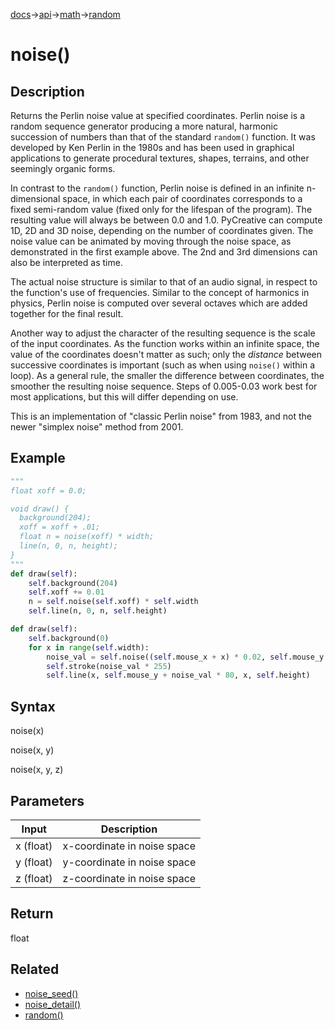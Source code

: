[docs](/docs/)→[api](/docs/api)→[math](/docs/api/math/)→[random](/docs/api/math/random/)

# noise()

## Description

Returns the Perlin noise value at specified coordinates. Perlin noise is a random sequence generator producing a more natural, harmonic succession of numbers than that of the standard `random()` function. It was developed by Ken Perlin in the 1980s and has been used in graphical applications to generate procedural textures, shapes, terrains, and other seemingly organic forms.

In contrast to the `random()` function, Perlin noise is defined in an infinite n-dimensional space, in which each pair of coordinates corresponds to a fixed semi-random value (fixed only for the lifespan of the program). The resulting value will always be between 0.0 and 1.0. PyCreative can compute 1D, 2D and 3D noise, depending on the number of coordinates given. The noise value can be animated by moving through the noise space, as demonstrated in the first example above. The 2nd and 3rd dimensions can also be interpreted as time.

The actual noise structure is similar to that of an audio signal, in respect to the function's use of frequencies. Similar to the concept of harmonics in physics, Perlin noise is computed over several octaves which are added together for the final result.

Another way to adjust the character of the resulting sequence is the scale of the input coordinates. As the function works within an infinite space, the value of the coordinates doesn't matter as such; only the _distance_ between successive coordinates is important (such as when using `noise()` within a loop). As a general rule, the smaller the difference between coordinates, the smoother the resulting noise sequence. Steps of 0.005-0.03 work best for most applications, but this will differ depending on use.

This is an implementation of "classic Perlin noise" from 1983, and not the newer "simplex noise" method from 2001.

## Example

```py
"""
float xoff = 0.0;

void draw() {
  background(204);
  xoff = xoff + .01;
  float n = noise(xoff) * width;
  line(n, 0, n, height);
}
"""
def draw(self):
    self.background(204)
    self.xoff += 0.01
    n = self.noise(self.xoff) * self.width
    self.line(n, 0, n, self.height)
```

```py
def draw(self):
    self.background(0)
    for x in range(self.width):
        noise_val = self.noise((self.mouse_x + x) * 0.02, self.mouse_y * 0.02)
        self.stroke(noise_val * 255)
        self.line(x, self.mouse_y + noise_val * 80, x, self.height)
```

## Syntax

noise(x)

noise(x, y)

noise(x, y, z)

## Parameters

| Input | Description |
|-------|-------------|
| x (float) | x-coordinate in noise space |
| y (float) | y-coordinate in noise space |
| z (float) | z-coordinate in noise space |

## Return

float

## Related

- [noise_seed()](/docs/api/math/random/noise_seed_.md)
- [noise_detail()](/docs/api/math/random/noise_detail_.md)
- [random()](/docs/api/math/random/random_.md)
